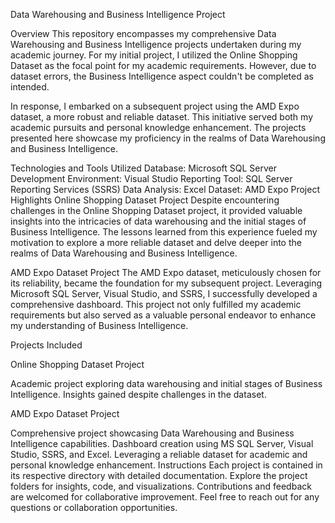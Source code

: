 Data Warehousing and Business Intelligence Project

Overview
This repository encompasses my comprehensive Data Warehousing and Business Intelligence projects undertaken during my academic journey. For my initial project, I utilized the Online Shopping Dataset as the focal point for my academic requirements. However, due to dataset errors, the Business Intelligence aspect couldn't be completed as intended.

In response, I embarked on a subsequent project using the AMD Expo dataset, a more robust and reliable dataset. This initiative served both my academic pursuits and personal knowledge enhancement. The projects presented here showcase my proficiency in the realms of Data Warehousing and Business Intelligence.


Technologies and Tools Utilized
Database: Microsoft SQL Server
Development Environment: Visual Studio
Reporting Tool: SQL Server Reporting Services (SSRS)
Data Analysis: Excel
Dataset: AMD Expo
Project Highlights
Online Shopping Dataset Project
Despite encountering challenges in the Online Shopping Dataset project, it provided valuable insights into the intricacies of data warehousing and the initial stages of Business Intelligence. The lessons learned from this experience fueled my motivation to explore a more reliable dataset and delve deeper into the realms of Data Warehousing and Business Intelligence.



AMD Expo Dataset Project
The AMD Expo dataset, meticulously chosen for its reliability, became the foundation for my subsequent project. Leveraging Microsoft SQL Server, Visual Studio, and SSRS, I successfully developed a comprehensive dashboard. This project not only fulfilled my academic requirements but also served as a valuable personal endeavor to enhance my understanding of Business Intelligence.



Projects Included

Online Shopping Dataset Project

Academic project exploring data warehousing and initial stages of Business Intelligence.
Insights gained despite challenges in the dataset.



AMD Expo Dataset Project

Comprehensive project showcasing Data Warehousing and Business Intelligence capabilities.
Dashboard creation using MS SQL Server, Visual Studio, SSRS, and Excel.
Leveraging a reliable dataset for academic and personal knowledge enhancement.
Instructions
Each project is contained in its respective directory with detailed documentation.
Explore the project folders for insights, code, and visualizations.
Contributions and feedback are welcomed for collaborative improvement.
Feel free to reach out for any questions or collaboration opportunities.
